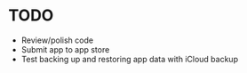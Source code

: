 # TODO

- Review/polish code
- Submit app to app store
- Test backing up and restoring app data with iCloud backup
